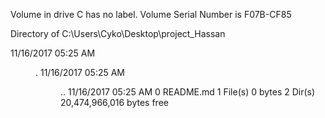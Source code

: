  Volume in drive C has no label.
 Volume Serial Number is F07B-CF85

 Directory of C:\Users\Cyko\Desktop\project_Hassan

11/16/2017  05:25 AM    <DIR>          .
11/16/2017  05:25 AM    <DIR>          ..
11/16/2017  05:25 AM                 0 README.md
               1 File(s)              0 bytes
               2 Dir(s)  20,474,966,016 bytes free
